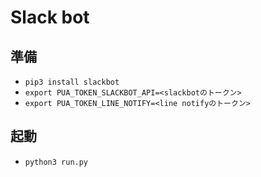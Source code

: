 # Slack bot

## 準備
* `pip3 install slackbot`
* `export PUA_TOKEN_SLACKBOT_API=<slackbotのトークン>`
* `export PUA_TOKEN_LINE_NOTIFY=<line notifyのトークン>`

## 起動
* `python3 run.py`

